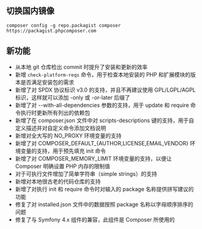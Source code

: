 ## 切换国内镜像
`composer config -g repo.packagist composer https://packagist.phpcomposer.com`
## 新功能
- 从本地 git 仓库检出 commit 时提升了安装和更新的效率
- 新增 `check-platform-reqs` 命令，用于检查本地安装的 PHP 和扩展模块的版本是否满足安装包的需求
- 新增了对 SPDX 协议标识 v3.0 的支持，并且不再建议使用 GPL/LGPL/AGPL 标识，这样就可以添加 -only 或 -or-later 后缀了
- 新增了对 --with-all-dependencies 参数的支持，用于 update 和 require 命令执行时更新所有列出的依赖包
- 新增了在 composer.json 文件中对 scripts-descriptions 键的支持，用于自定义描述并对自定义命令添加文档说明
- 新增对全大写的 NO_PROXY 环境变量的支持
- 新增了对 COMPOSER_DEFAULT_{AUTHOR,LICENSE,EMAIL,VENDOR} 环境变量的支持，用于预先填充 init 命令
- 新增了对 COMPOSER_MEMORY_LIMIT 环境变量的支持，以便让 Composer 明确设置 PHP 内存的限制值
- 对于可执行文件增加了简单字符串（simple strings）的支持
- 新增对本地很古老的代码仓库的支持
- 新增了对执行 init 和 require 命令时对输入的 package 名称提供拼写建议的功能
- 修复了对 installed.json 文件中的数据按照 package 名称以字母顺序排序的问题
- 修复了与 Symfony 4.x 组件的兼容，此组件是 Composer 所使用的
